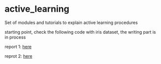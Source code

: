 # active_learning
Set of modules and tutorials to explain active learning procedures

starting point, check the following code with iris dataset, the writing part is in process

report 1: [here](https://williamamartinez.github.io/active_learning/tutorials/AL_test1.html)



reprot 2: [here](https://williamamartinez.github.io/ts_sentinel2/ToolPython/Classification_weighted_landcover.html)
